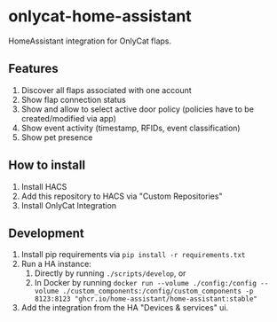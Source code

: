 # onlycat-home-assistant

HomeAssistant integration for OnlyCat flaps.

## Features
1. Discover all flaps associated with one account
2. Show flap connection status
3. Show and allow to select active door policy (policies have to be created/modified via app)
4. Show event activity (timestamp, RFIDs, event classification)
5. Show pet presence

## How to install
1. Install HACS
2. Add this repository to HACS via "Custom Repositories"
3. Install OnlyCat Integration

## Development

1. Install pip requirements via `pip install -r requirements.txt`
2. Run a HA instance:
   1. Directly by running `./scripts/develop`, or
   2. In Docker by running `docker run --volume ./config:/config --volume ./custom_components:/config/custom_components -p 8123:8123 "ghcr.io/home-assistant/home-assistant:stable"`
3. Add the integration from the HA "Devices & services" ui.

